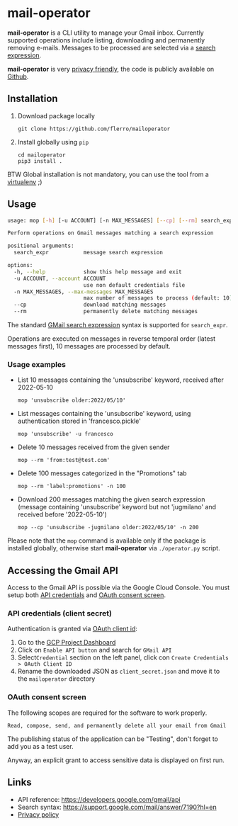 # mail-operator

**mail-operator** is a CLI utility to manage your Gmail inbox. Currently supported operations include listing, downloading and permanently removing e-mails. Messages to be processed are selected via a [search expression](https://support.google.com/mail/answer/7190?hl=en). 

**mail-operator** is very [privacy friendly](https://github.com/flerro/mailoperator/blob/master/PRIVACY_POLICY.md), the code is publicly available on [Github](https://github.com/flerro/mailoperator).

## Installation

1. Download package locally

      ```
      git clone https://github.com/flerro/mailoperator
      ```

2. Install globally using `pip`

      ```
   cd mailoperator 
   pip3 install .
      ```
   
BTW Global installation is not mandatory, you can use the tool from a [virtualenv](https://realpython.com/python-virtual-environments-a-primer/) ;)

## Usage

```bash
usage: mop [-h] [-u ACCOUNT] [-n MAX_MESSAGES] [--cp] [--rm] search_expr

Perform operations on Gmail messages matching a search expression

positional arguments:
  search_expr           message search expression

options:
  -h, --help            show this help message and exit
  -u ACCOUNT, --account ACCOUNT
                        use non default credentials file
  -n MAX_MESSAGES, --max-messages MAX_MESSAGES
                        max number of messages to process (default: 10)
  --cp                  download matching messages
  --rm                  permanently delete matching messages
```

The standard [GMail search expression](https://support.google.com/mail/answer/7190?hl=en) syntax is supported for `search_expr`.

Operations are executed on messages in reverse temporal order (latest messages first), 10 messages are processed by default.

### Usage examples


- List 10 messages containing the 'unsubscribe' keyword, received after 2022-05-10
    ```
    mop 'unsubscribe older:2022/05/10'
    ```

- List messages containing the 'unsubscribe' keyword, using authentication stored in 'francesco.pickle'
    ```
    mop 'unsubscribe' -u francesco
    ```
  
- Delete 10 messages received from the given sender
    ```
    mop --rm 'from:test@test.com' 
    ```

- Delete 100 messages categorized in the "Promotions" tab
    ```
    mop --rm 'label:promotions' -n 100
    ```

- Download 200 messages matching the given search expression (message containing 'unsubscribe' keyword but not 'jugmilano' and received before '2022-05-10')
    ```
    mop --cp 'unsubscribe -jugmilano older:2022/05/10' -n 200
    ```
  
Please note that the `mop` command is available only if the package is installed globally, otherwise start **mail-operator** via `./operator.py` script.

## Accessing the Gmail API 

Access to the Gmail API is possible via the Google Cloud Console. You must setup both
 [API credentials](https://console.cloud.google.com/apis/credentials) and [OAuth consent screen](https://console.cloud.google.com/apis/credentials/consent).

### API credentials (client secret)

Authentication is granted via [OAuth client id](https://developers.google.com/workspace/guides/create-credentials):

1. Go to the [GCP Project Dashboard](https://console.developers.google.com/apis/dashboard)
2. Click on `Enable API button` and search for `GMail API`
3. Select`Credential` section on the left panel, click con `Create Credentials > OAuth Client ID`
4. Rename the downloaded JSON as `client_secret.json` and move it to the `mailoperator` directory 

### OAuth consent screen

The following scopes are required for the software to work properly.

```
Read, compose, send, and permanently delete all your email from Gmail
```

The publishing status of the application can be "Testing", don't forget to add you as a test user.

Anyway, an explicit grant to access sensitive data is displayed on first run.


## Links

- API reference: https://developers.google.com/gmail/api
- Search syntax: https://support.google.com/mail/answer/7190?hl=en
- [Privacy policy](https://github.com/flerro/mailoperator/blob/master/PRIVACY_POLICY.md)
